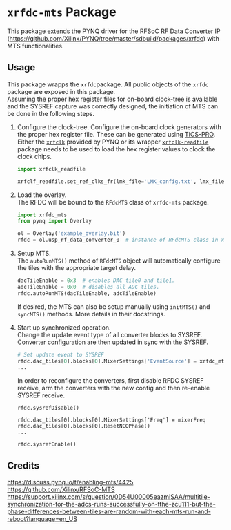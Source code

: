 # `xrfdc-mts` Package

This package extends the PYNQ driver for the RFSoC RF Data Converter IP  (https://github.com/Xilinx/PYNQ/tree/master/sdbuild/packages/xrfdc) with MTS functionalities.

## Usage
This package wrapps the `xrfdc`package.
All public objects of the `xrfdc` package are exposed in this package.  
Assuming the proper hex register files for on-board clock-tree is available and the SYSREF capture was correctly designed, the initiation of MTS can be done in the following steps.

1. Configure the clock-tree.
    Configure the on-board clock generators with the proper hex register file. These can be generated using [TICS-PRO](https://www.ti.com/tool/TICSPRO-SW).
    Either the [`xrfclk`](https://github.com/Xilinx/PYNQ/tree/master/sdbuild/packages/xrfclk/package) provided by PYNQ or its wrapper [`xrfclk-readfile`](https://github.com/gaawa/xrfclk-fileread) package needs to be used to load the hex register values to clock the clock chips.
    ```python
    import xrfclk_readfile
    
    xrfclf_readfile.set_ref_clks_fr(lmk_file='LMK_config.txt', lmx_file='LMX_config.txt')
    ```

1. Load the overlay.  
    The RFDC will be bound to the `RFdcMTS` class of `xrfdc-mts` package.
    ```python
    import xrfdc_mts 
    from pynq import Overlay

    ol = Overlay('example_overlay.bit')
    rfdc = ol.usp_rf_data_converter_0  # instance of RFdcMTS class in xrfdc-mts package.
    ```

1. Setup MTS.  
    The `autoRunMTS()` method of `RFdcMTS` object will automatically configure the tiles with the appropriate target delay.
    ```python
    dacTileEnable = 0x3  # enables DAC tile0 and tile1.
    adcTileEnable = 0x0  # disables all ADC tiles.
    rfdc.autoRunMTS(dacTileEnable, adcTileEnable)
    ```
    If desired, the MTS can also be setup manually using `initMTS()` and `syncMTS()` methods. More details in their docstrings.
    

1. Start up synchronized operation.  
    Change the update event type of all converter blocks to SYSREF. Converter configuration are then updated in sync with the SYSREF.
    ```python
    # Set update event to SYSREF
    rfdc.dac_tiles[0].blocks[0].MixerSettings['EventSource'] = xrfdc_mts.EVENT_SRC_SYSREF
    ...
    ```
    In order to reconfigure the converters, first disable RFDC SYSREF receive, arm the converters with the new config and then re-enable SYSREF receive.
    ```
    rfdc.sysrefDisable()

    rfdc.dac_tiles[0].blocks[0].MixerSettings['Freq'] = mixerFreq
    rfdc.dac_tiles[0].blocks[0].ResetNCOPhase()
    ...
    
    rfdc.sysrefEnable()
    ```

## Credits 
https://discuss.pynq.io/t/enabling-mts/4425  
https://github.com/Xilinx/RFSoC-MTS  
https://support.xilinx.com/s/question/0D54U00005eazmiSAA/multitile-synchronization-for-the-adcs-runs-successfully-on-tthe-zcu111-but-the-phase-differences-between-tiles-are-random-with-each-mts-run-and-reboot?language=en_US
